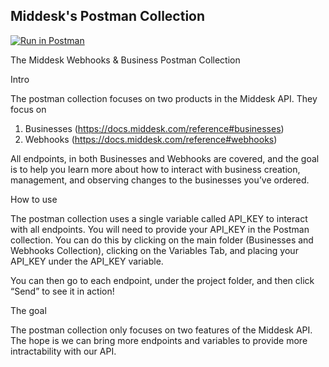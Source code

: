 
## Middesk's Postman Collection

[![Run in Postman](https://run.pstmn.io/button.svg)](https://app.getpostman.com/run-collection/17049420-a01e0ff4-d3b8-459b-ac88-39eb0798f3d9?action=collection%2Ffork&collection-url=entityId%3D17049420-a01e0ff4-d3b8-459b-ac88-39eb0798f3d9%26entityType%3Dcollection%26workspaceId%3Dc86b6d7c-c479-4159-88a3-c937b1e72463)

The Middesk Webhooks & Business Postman Collection

Intro

The postman collection focuses on two products in the Middesk API. They focus on 
1. Businesses (https://docs.middesk.com/reference#businesses)
2. Webhooks (https://docs.middesk.com/reference#webhooks) 

All endpoints, in both Businesses and Webhooks are covered, and the goal is to help you learn more about how to interact with business creation, management, and observing changes to the businesses you’ve ordered.

How to use

The postman collection uses a single variable called API_KEY to interact with all endpoints. You will need to provide your API_KEY in the Postman collection. You can do this by clicking on the main folder (Businesses and Webhooks Collection), clicking on the Variables Tab, and placing your API_KEY under the API_KEY variable.

You can then go to each endpoint, under the project folder, and then click “Send” to see it in action!

The goal

The postman collection only focuses on two features of the Middesk API. The hope is we can bring more endpoints and variables to provide more intractability with our API.
